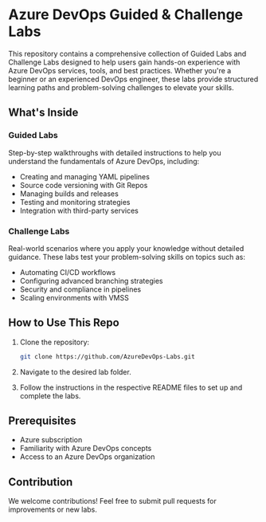 # Azure DevOps Guided & Challenge Labs

This repository contains a comprehensive collection of Guided Labs and Challenge Labs designed to help users gain hands-on experience with Azure DevOps services, tools, and best practices. Whether you're a beginner or an experienced DevOps engineer, these labs provide structured learning paths and problem-solving challenges to elevate your skills.

## What's Inside

### Guided Labs
Step-by-step walkthroughs with detailed instructions to help you understand the fundamentals of Azure DevOps, including:
- Creating and managing YAML pipelines
- Source code versioning with Git Repos
- Managing builds and releases
- Testing and monitoring strategies
- Integration with third-party services

### Challenge Labs
Real-world scenarios where you apply your knowledge without detailed guidance. These labs test your problem-solving skills on topics such as:
- Automating CI/CD workflows
- Configuring advanced branching strategies
- Security and compliance in pipelines
- Scaling environments with VMSS

## How to Use This Repo

1. Clone the repository:

    ```bash
    git clone https://github.com/AzureDevOps-Labs.git
    ```

2. Navigate to the desired lab folder.

3. Follow the instructions in the respective README files to set up and complete the labs.

## Prerequisites

- Azure subscription
- Familiarity with Azure DevOps concepts
- Access to an Azure DevOps organization

## Contribution

We welcome contributions! Feel free to submit pull requests for improvements or new labs.
